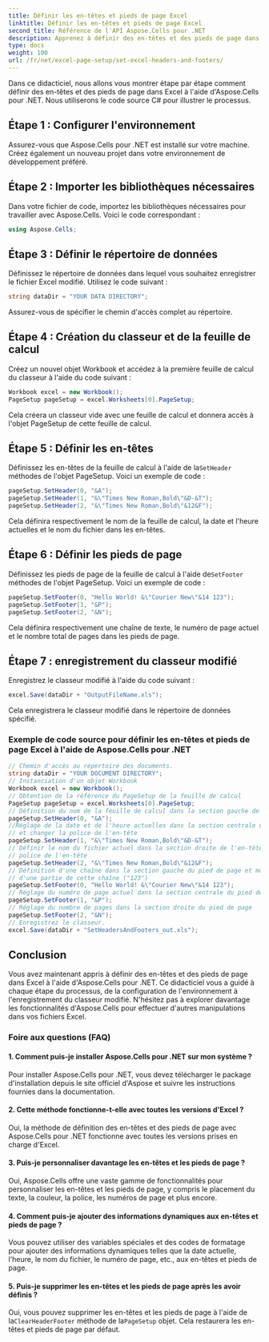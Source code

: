```yaml
---
title: Définir les en-têtes et pieds de page Excel
linktitle: Définir les en-têtes et pieds de page Excel
second_title: Référence de l'API Aspose.Cells pour .NET
description: Apprenez à définir des en-têtes et des pieds de page dans Excel à l'aide d'Aspose.Cells pour .NET.
type: docs
weight: 100
url: /fr/net/excel-page-setup/set-excel-headers-and-footers/
---
```


Dans ce didacticiel, nous allons vous montrer étape par étape comment définir des en-têtes et des pieds de page dans Excel à l'aide d'Aspose.Cells pour .NET. Nous utiliserons le code source C# pour illustrer le processus.

## Étape 1 : Configurer l'environnement

Assurez-vous que Aspose.Cells pour .NET est installé sur votre machine. Créez également un nouveau projet dans votre environnement de développement préféré.

## Étape 2 : Importer les bibliothèques nécessaires

Dans votre fichier de code, importez les bibliothèques nécessaires pour travailler avec Aspose.Cells. Voici le code correspondant :

```csharp
using Aspose.Cells;
```

## Étape 3 : Définir le répertoire de données

Définissez le répertoire de données dans lequel vous souhaitez enregistrer le fichier Excel modifié. Utilisez le code suivant :

```csharp
string dataDir = "YOUR DATA DIRECTORY";
```

Assurez-vous de spécifier le chemin d'accès complet au répertoire.

## Étape 4 : Création du classeur et de la feuille de calcul

Créez un nouvel objet Workbook et accédez à la première feuille de calcul du classeur à l'aide du code suivant :

```csharp
Workbook excel = new Workbook();
PageSetup pageSetup = excel.Worksheets[0].PageSetup;
```

Cela créera un classeur vide avec une feuille de calcul et donnera accès à l'objet PageSetup de cette feuille de calcul.

## Étape 5 : Définir les en-têtes

 Définissez les en-têtes de la feuille de calcul à l'aide de la`SetHeader` méthodes de l'objet PageSetup. Voici un exemple de code :

```csharp
pageSetup.SetHeader(0, "&A");
pageSetup.SetHeader(1, "&\"Times New Roman,Bold\"&D-&T");
pageSetup.SetHeader(2, "&\"Times New Roman,Bold\"&12&F");
```

Cela définira respectivement le nom de la feuille de calcul, la date et l'heure actuelles et le nom du fichier dans les en-têtes.

## Étape 6 : Définir les pieds de page

 Définissez les pieds de page de la feuille de calcul à l'aide de`SetFooter` méthodes de l'objet PageSetup. Voici un exemple de code :

```csharp
pageSetup.SetFooter(0, "Hello World! &\"Courier New\"&14 123");
pageSetup.SetFooter(1, "&P");
pageSetup.SetFooter(2, "&N");
```

Cela définira respectivement une chaîne de texte, le numéro de page actuel et le nombre total de pages dans les pieds de page.

## Étape 7 : enregistrement du classeur modifié

Enregistrez le classeur modifié à l'aide du code suivant :

```csharp
excel.Save(dataDir + "OutputFileName.xls");
```

Cela enregistrera le classeur modifié dans le répertoire de données spécifié.

### Exemple de code source pour définir les en-têtes et pieds de page Excel à l'aide de Aspose.Cells pour .NET 
```csharp
// Chemin d'accès au répertoire des documents.
string dataDir = "YOUR DOCUMENT DIRECTORY";
// Instanciation d'un objet Workbook
Workbook excel = new Workbook();
// Obtention de la référence du PageSetup de la feuille de calcul
PageSetup pageSetup = excel.Worksheets[0].PageSetup;
// Définition du nom de la feuille de calcul dans la section gauche de l'en-tête
pageSetup.SetHeader(0, "&A");
//Réglage de la date et de l'heure actuelles dans la section centrale de l'en-tête
// et changer la police de l'en-tête
pageSetup.SetHeader(1, "&\"Times New Roman,Bold\"&D-&T");
// Définir le nom du fichier actuel dans la section droite de l'en-tête et modifier le
// police de l'en-tête
pageSetup.SetHeader(2, "&\"Times New Roman,Bold\"&12&F");
// Définition d'une chaîne dans la section gauche du pied de page et modification de la police
// d'une partie de cette chaîne ("123")
pageSetup.SetFooter(0, "Hello World! &\"Courier New\"&14 123");
// Réglage du numéro de page actuel dans la section centrale du pied de page
pageSetup.SetFooter(1, "&P");
// Réglage du nombre de pages dans la section droite du pied de page
pageSetup.SetFooter(2, "&N");
// Enregistrez le classeur.
excel.Save(dataDir + "SetHeadersAndFooters_out.xls");
```


## Conclusion

Vous avez maintenant appris à définir des en-têtes et des pieds de page dans Excel à l'aide d'Aspose.Cells pour .NET. Ce didacticiel vous a guidé à chaque étape du processus, de la configuration de l'environnement à l'enregistrement du classeur modifié. N'hésitez pas à explorer davantage les fonctionnalités d'Aspose.Cells pour effectuer d'autres manipulations dans vos fichiers Excel.

### Foire aux questions (FAQ)

#### 1. Comment puis-je installer Aspose.Cells pour .NET sur mon système ?
Pour installer Aspose.Cells pour .NET, vous devez télécharger le package d'installation depuis le site officiel d'Aspose et suivre les instructions fournies dans la documentation.

#### 2. Cette méthode fonctionne-t-elle avec toutes les versions d'Excel ?
Oui, la méthode de définition des en-têtes et des pieds de page avec Aspose.Cells pour .NET fonctionne avec toutes les versions prises en charge d'Excel.

#### 3. Puis-je personnaliser davantage les en-têtes et les pieds de page ?
Oui, Aspose.Cells offre une vaste gamme de fonctionnalités pour personnaliser les en-têtes et les pieds de page, y compris le placement du texte, la couleur, la police, les numéros de page et plus encore.

#### 4. Comment puis-je ajouter des informations dynamiques aux en-têtes et pieds de page ?
Vous pouvez utiliser des variables spéciales et des codes de formatage pour ajouter des informations dynamiques telles que la date actuelle, l'heure, le nom du fichier, le numéro de page, etc., aux en-têtes et pieds de page.

#### 5. Puis-je supprimer les en-têtes et les pieds de page après les avoir définis ?
 Oui, vous pouvez supprimer les en-têtes et les pieds de page à l'aide de la`ClearHeaderFooter` méthode de la`PageSetup` objet. Cela restaurera les en-têtes et pieds de page par défaut.